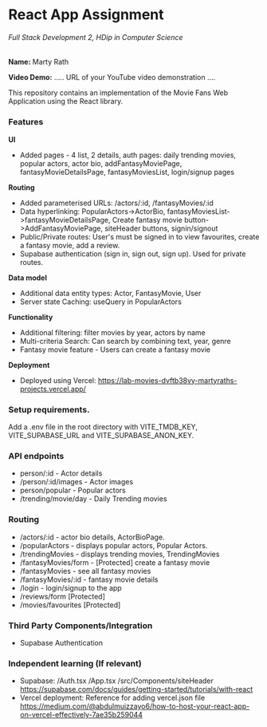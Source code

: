 # React App Assignment

###### Full Stack Development 2, HDip in Computer Science

**Name:** Marty Rath

**Video Demo:** ..... URL of your YouTube video demonstration ....

This repository contains an implementation of the Movie Fans Web Application using the React library.

### Features

**UI**

- Added pages - 4 list, 2 details, auth pages: daily trending movies, popular actors, actor bio, addFantasyMoviePage, fantasyMovieDetailsPage, fantasyMoviesList, login/signup pages

**Routing**

- Added parameterised URLs: /actors/:id, /fantasyMovies/:id
- Data hyperlinking: PopularActors->ActorBio, fantasyMoviesList->fantasyMovieDetailsPage, Create fantasy movie button->AddFantasyMoviePage, siteHeader buttons, signin/signout
- Public/Private routes: User's must be signed in to view favourites, create a fantasy movie, add a review.
- Supabase authentication (sign in, sign out, sign up). Used for private routes.

**Data model**

- Additional data entity types: Actor, FantasyMovie, User
- Server state Caching: useQuery in PopularActors

**Functionality**

- Additional filtering: filter movies by year, actors by name
- Multi-criteria Search: Can search by combining text, year, genre
- Fantasy movie feature - Users can create a fantasy movie

**Deployment**

- Deployed using Vercel: https://lab-movies-dvftb38vy-martyraths-projects.vercel.app/

### Setup requirements.

Add a .env file in the root directory with VITE_TMDB_KEY, VITE_SUPABASE_URL and VITE_SUPABASE_ANON_KEY.

### API endpoints

- person/:id - Actor details
- /person/:id/images - Actor images
- person/popular - Popular actors
- /trending/movie/day - Daily Trending movies

### Routing

- /actors/:id - actor bio details, ActorBioPage.
- /popularActors - displays popular actors, Popular Actors.
- /trendingMovies - displays trending movies, TrendingMovies
- /fantasyMovies/form - [Protected] create a fantasy movie
- /fantasyMovies - see all fantasy movies
- /fantasyMovies/:id - fantasy movie details
- /login - login/signup to the app
- /reviews/form [Protected]
- /movies/favourites [Protected]

### Third Party Components/Integration

- Supabase Authentication

### Independent learning (If relevant)

- Supabase: /Auth.tsx /App.tsx /src/Components/siteHeader
  https://supabase.com/docs/guides/getting-started/tutorials/with-react
- Vercel deployment:
  Reference for adding vercel.json file https://medium.com/@abdulmuizzayo6/how-to-host-your-react-app-on-vercel-effectively-7ae35b259044
